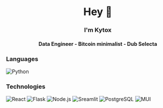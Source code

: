 
<div id="header" align="center">
  <h1>Hey 👋</h1>
  <h3>I'm Kytox</h3>
  <h4>Data Engineer - Bitcoin minimalist - Dub Selecta</h4>
</div>

<!-- <br>  
<div align="center">
  <img src="https://github-readme-stats.vercel.app/api/top-langs/?username=Kyytox&langs_count=8&theme=dark&bg_color=60,200122,6f0000&hide_border=True&text_color=dbdbdb"/>
</div>
-->
### Languages

![Python](https://img.shields.io/badge/-Python-000?&logo=Python)

<!--![JavaScript](https://img.shields.io/badge/-JavaScript-000?&logo=JavaScript)
-->

### Technologies

![React](https://img.shields.io/badge/-React-000?&logo=React)
![Flask](https://img.shields.io/badge/-Flask-000?&logo=Flask&logoColor=#000000)
![Node.js](https://img.shields.io/badge/-Node.js-000?&logo=node.js)
![Sreamlit](https://img.shields.io/badge/-Streamlit-000?&logo=Streamlit&logoColor=#FF4B4B)
![PostgreSQL](https://img.shields.io/badge/-PostgreSQL-000?&logo=PostgreSQL&logoColor=#4169E1)
![MUI](https://img.shields.io/badge/-MUI-000?&logo=MUI&logoColor=#007FFF)

<!--### Projects

[![](https://img.shields.io/badge/-%20Portfolio-000)](https://github.com/Kyytox/Portfolio)
[![](https://img.shields.io/badge/-%20Bitcoin%20Quizz-000)](https://github.com/Kyytox/bitcoin_quizz)
[![](https://img.shields.io/badge/-%20Sentiment%20Twitter%20Ia-000)](https://github.com/Kyytox/app-web-sentiment-twitter-ia)
[![](https://img.shields.io/badge/-%20Coin%20Centraliz-000)](https://github.com/Kyytox/Coin_Centraliz)
[![](https://img.shields.io/badge/-%20Codewars%20User%20Stats-000)](https://github.com/Kyytox/codewars-user-stats)
[![](https://img.shields.io/badge/-%20Vinyls%20Dub%20Scrap-000)](https://github.com/Kyytox/vinyls_dub_scrap)
[![](https://img.shields.io/badge/-%20Tools%20dev-000)](https://github.com/Kyytox/kytox-dev-tools)
[![Bitcoin](https://img.shields.io/badge/-%20Bitcoin%20Quizz-000?&logo=Bitcoin)](https://github.com/Kyytox/bitcoin_quizz) -->
